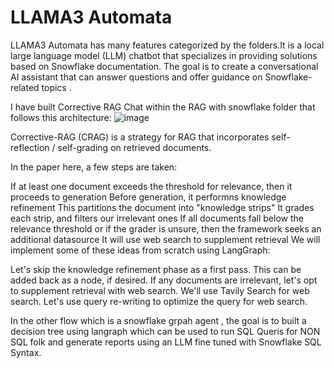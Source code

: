 # LLAMA3 Automata


LLAMA3 Automata has many features categorized by the folders.It is a local large language model (LLM) chatbot that specializes in providing solutions based on Snowflake documentation. The goal is to create a conversational AI assistant that can answer questions and offer guidance on Snowflake-related topics .


I have built Corrective RAG Chat within the RAG with snowflake folder that follows this architecture:
![image](https://github.com/manjunath-ab/snowflake_sensei/assets/114261603/48124772-8300-41f3-a71d-d65eca768ee4)

Corrective-RAG (CRAG) is a strategy for RAG that incorporates self-reflection / self-grading on retrieved documents.

In the paper here, a few steps are taken:

If at least one document exceeds the threshold for relevance, then it proceeds to generation
Before generation, it performns knowledge refinement
This partitions the document into "knowledge strips"
It grades each strip, and filters our irrelevant ones
If all documents fall below the relevance threshold or if the grader is unsure, then the framework seeks an additional datasource
It will use web search to supplement retrieval
We will implement some of these ideas from scratch using LangGraph:

Let's skip the knowledge refinement phase as a first pass. This can be added back as a node, if desired.
If any documents are irrelevant, let's opt to supplement retrieval with web search.
We'll use Tavily Search for web search.
Let's use query re-writing to optimize the query for web search.


In the other flow which is a snowflake grpah agent , the goal is to built a decision tree using langraph which can be used to run SQL Queris for NON SQL folk and generate reports using an LLM fine tuned with Snowflake SQL Syntax.


